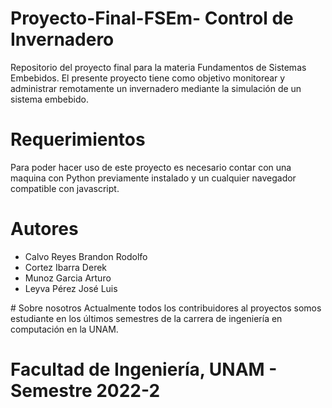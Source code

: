 # Proyecto-Final-FSEm- Control de Invernadero
Repositorio del proyecto final para la materia Fundamentos de Sistemas Embebidos. El presente proyecto tiene como objetivo monitorear y administrar remotamente un invernadero mediante la simulación de un sistema embebido.
# Requerimientos 
Para poder hacer uso de este proyecto es necesario contar con una maquina con Python previamente instalado y un cualquier navegador compatible con javascript.
# Autores 
  <ul>
      <li>Calvo Reyes Brandon Rodolfo</li>
      <li>Cortez Ibarra Derek		</li>
      <li>Munoz Garcia Arturo</li>
      <li>Leyva Pérez José Luis</li>
  </ul>
# Sobre nosotros
Actualmente todos los contribuidores al proyectos somos estudiante en los últimos semestres de la carrera de ingeniería en computación en la UNAM.

# Facultad de Ingeniería, UNAM - Semestre 2022-2

						




